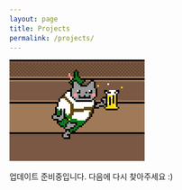 ```yaml
---
layout: page
title: Projects
permalink: /projects/
---
```


![nyankat](https://github.com/kycfeel/kycfeel.github.io/blob/master/_images/nyankat.gif?raw=true)

업데이트 준비중입니다. 다음에 다시 찾아주세요 :)
